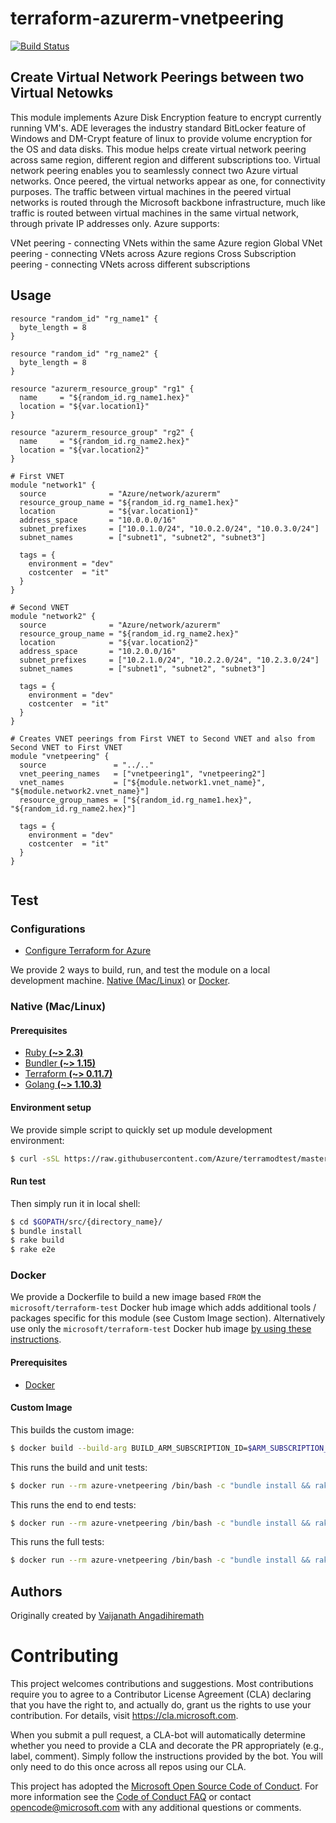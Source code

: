 # terraform-azurerm-vnetpeering

[![Build Status](https://travis-ci.org/Azure/terraform-azurerm-vnetpeering.svg?branch=master)](https://travis-ci.org/Azure/terraform-azurerm-vnetpeering)

## Create Virtual Network Peerings between two Virtual Netowks
This module implements Azure Disk Encryption feature to encrypt currently running VM's.  ADE leverages the industry standard BitLocker feature of Windows and DM-Crypt feature of linux to provide volume encryption for the OS and data disks.
This modue helps create virtual network peering across same region, different region and different subscriptions too. Virtual network peering enables you to seamlessly connect two Azure virtual networks. Once peered, the virtual networks appear as one, for connectivity purposes. The traffic between virtual machines in the peered virtual networks is routed through the Microsoft backbone infrastructure, much like traffic is routed between virtual machines in the same virtual network, through private IP addresses only. Azure supports:

VNet peering - connecting VNets within the same Azure region
Global VNet peering - connecting VNets across Azure regions
Cross Subscription peering - connecting VNets across different subscriptions

## Usage


```hcl
resource "random_id" "rg_name1" {
  byte_length = 8
}

resource "random_id" "rg_name2" {
  byte_length = 8
}

resource "azurerm_resource_group" "rg1" {
  name     = "${random_id.rg_name1.hex}"
  location = "${var.location1}"
}

resource "azurerm_resource_group" "rg2" {
  name     = "${random_id.rg_name2.hex}"
  location = "${var.location2}"
}

# First VNET
module "network1" {
  source              = "Azure/network/azurerm"
  resource_group_name = "${random_id.rg_name1.hex}"
  location            = "${var.location1}"
  address_space       = "10.0.0.0/16"
  subnet_prefixes     = ["10.0.1.0/24", "10.0.2.0/24", "10.0.3.0/24"]
  subnet_names        = ["subnet1", "subnet2", "subnet3"]

  tags = {
    environment = "dev"
    costcenter  = "it"
  }
}

# Second VNET
module "network2" {
  source              = "Azure/network/azurerm"
  resource_group_name = "${random_id.rg_name2.hex}"
  location            = "${var.location2}"
  address_space       = "10.2.0.0/16"
  subnet_prefixes     = ["10.2.1.0/24", "10.2.2.0/24", "10.2.3.0/24"]
  subnet_names        = ["subnet1", "subnet2", "subnet3"]

  tags = {
    environment = "dev"
    costcenter  = "it"
  }
}

# Creates VNET peerings from First VNET to Second VNET and also from Second VNET to First VNET
module "vnetpeering" {
  source               = "../.."
  vnet_peering_names   = ["vnetpeering1", "vnetpeering2"]
  vnet_names           = ["${module.network1.vnet_name}", "${module.network2.vnet_name}"]
  resource_group_names = ["${random_id.rg_name1.hex}", "${random_id.rg_name2.hex}"]

  tags = {
    environment = "dev"
    costcenter  = "it"
  }
}


```

## Test

### Configurations

- [Configure Terraform for Azure](https://docs.microsoft.com/en-us/azure/virtual-machines/linux/terraform-install-configure)

We provide 2 ways to build, run, and test the module on a local development machine.  [Native (Mac/Linux)](#native-maclinux) or [Docker](#docker).

### Native (Mac/Linux)

#### Prerequisites

- [Ruby **(~> 2.3)**](https://www.ruby-lang.org/en/downloads/)
- [Bundler **(~> 1.15)**](https://bundler.io/)
- [Terraform **(~> 0.11.7)**](https://www.terraform.io/downloads.html)
- [Golang **(~> 1.10.3)**](https://golang.org/dl/)

#### Environment setup

We provide simple script to quickly set up module development environment:

```sh
$ curl -sSL https://raw.githubusercontent.com/Azure/terramodtest/master/tool/env_setup.sh | sudo bash
```

#### Run test

Then simply run it in local shell:

```sh
$ cd $GOPATH/src/{directory_name}/
$ bundle install
$ rake build
$ rake e2e
```

### Docker

We provide a Dockerfile to build a new image based `FROM` the `microsoft/terraform-test` Docker hub image which adds additional tools / packages specific for this module (see Custom Image section).  Alternatively use only the `microsoft/terraform-test` Docker hub image [by using these instructions](https://github.com/Azure/terraform-test).

#### Prerequisites

- [Docker](https://www.docker.com/community-edition#/download)

#### Custom Image

This builds the custom image:

```sh
$ docker build --build-arg BUILD_ARM_SUBSCRIPTION_ID=$ARM_SUBSCRIPTION_ID --build-arg BUILD_ARM_CLIENT_ID=$ARM_CLIENT_ID --build-arg BUILD_ARM_CLIENT_SECRET=$ARM_CLIENT_SECRET --build-arg BUILD_ARM_TENANT_ID=$ARM_TENANT_ID -t azure-vnetpeering .
```

This runs the build and unit tests:

```sh
$ docker run --rm azure-vnetpeering /bin/bash -c "bundle install && rake build"
```

This runs the end to end tests:

```sh
$ docker run --rm azure-vnetpeering /bin/bash -c "bundle install && rake e2e"
```

This runs the full tests:

```sh
$ docker run --rm azure-vnetpeering /bin/bash -c "bundle install && rake full"
```

## Authors

Originally created by [Vaijanath Angadihiremath](http://github.com/VaijanathB)

# Contributing

This project welcomes contributions and suggestions.  Most contributions require you to agree to a
Contributor License Agreement (CLA) declaring that you have the right to, and actually do, grant us
the rights to use your contribution. For details, visit https://cla.microsoft.com.

When you submit a pull request, a CLA-bot will automatically determine whether you need to provide
a CLA and decorate the PR appropriately (e.g., label, comment). Simply follow the instructions
provided by the bot. You will only need to do this once across all repos using our CLA.

This project has adopted the [Microsoft Open Source Code of Conduct](https://opensource.microsoft.com/codeofconduct/).
For more information see the [Code of Conduct FAQ](https://opensource.microsoft.com/codeofconduct/faq/) or
contact [opencode@microsoft.com](mailto:opencode@microsoft.com) with any additional questions or comments.